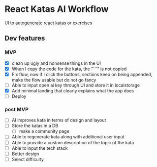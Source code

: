 # React Katas AI Workflow

UI to autogenerate react katas or exercises

## Dev features

### MVP

- [x] clean up ugly and nonsense things in the UI
- [x] When I copy the code for the kata, the "```" is not copied
- [x] Fix flow, now if I click the buttons, sections keep on being appended, make the flow usable but do not go fancy
- [ ] Able to input open ai key through UI and store it in localstorage
- [x] Add minimal landing that clearly explains what the app does
- [ ] Deploy

### post MVP

- [ ] AI improves kata in terms of design and layout
- [ ] Store the katas in a DB
  - [ ] make a community page
- [ ] Able to regenerate kata along with additional user input
- [ ] Able to provide a custom description of the topic of the kata
- [ ] Able to input the tech stack
- [ ] Better design
- [ ] Select difficulty